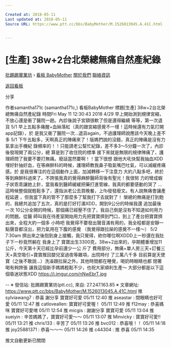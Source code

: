 ```yaml
---

Created at: 2018-05-11
Last updated at: 2018-05-11
Source URL: https://www.ptt.cc/bbs/BabyMother/M.1526013045.A.41C.html


---
```


# [生產] 38w+2台北榮總無痛自然產紀錄


[批踢踢實業坊](https://www.ptt.cc/bbs/) › [看板 BabyMother](https://www.ptt.cc/bbs/BabyMother/index.html) [關於我們](https://www.ptt.cc/about.html) [聯絡資訊](https://www.ptt.cc/contact.html)

[返回看板](https://www.ptt.cc/bbs/BabyMother/index.html)

分享

作者samantha171c (samantha171c,)
看板BabyMother
標題\[生產\] 38w+2台北榮總無痛自然產紀錄
時間Fri May 11 12:30:43 2018
4/29 早上開始測到規律宮縮，不放心還是衝了醫院一趟。內診後說子宮頸很軟了但是還得繼續 等等，第一次退貨 5/1 早上五點多痛醒+血絲落紅（真的跟宮縮感覺不一樣！這時候還有力氣打開app記錄），於 是我又衝了醫院一次...退貨again，不過護理師說應該今天晚上差不多 5/1 下午五點多，天啊真正的陣痛來了！版媽們說的沒錯，真正的陣痛是沒有力氣拿出手機紀 錄頻率的！！只能請老公幫忙紀錄，差不多3～5分鐘一次了，內診後發現開了兩公分，總 算是到了收住院的標準 接下來就是無限的規律陣痛了，護理師問了我要不要打無痛。廢話當然要啊！！當下很想 跟他大吼快幫我抽血XDD 埋好針抽好血，在等麻醉科的時候，護理師教我鼻子吸氣嘴巴吐氣，可以減緩疼痛感。於 是我很專注的在這個動作上面，加減轉移一下注意力 大約八點多吧，終於等到麻醉科過來了。不誇張我真的覺得麻醉醫師背後有聖光！我很努 力的彎成蝦子狀乖乖讓她上針，當我看到醫師緩緩把藥打進管線，我真的都要感動的哭了 ... 這時候整個就輕鬆多了，還指派老公去買晚餐，上fb發發廢文。有人說無痛會讓產程延遲 ，但我當下真的管不了那麼多了幫我打下去就對了！ 榮總的無痛是打到飽的，我總共追加了五次，真的是打好打滿XDD，開到9公分的時候我還 追加最後一次 10公分全開的時候，那個痛已經壓不住了，我自己倒是沒有不知道如何用力的問題。從醫 師叫我在待產室開始用力先把寶寶擠到門口，到上了產台把寶寶擠出來，全程大約一個多 小時吧 我覺得不要發出聲音滿有用的，我全程都是安靜一點聲音都沒出，把力氣用在下腹的感覺 （我覺得跟拉屎的感覺不一樣～） 5/2 7:30am 擠出來之後抱到身上接觸，我只覺得，欸你哪位啊XDDD上一秒還在我肚子下一秒竟然躺在 我身上了 寶寶出生3300克，38w+2出來的，孕期體重增加11公斤，今天第十天已經比孕前還少一公 斤了 費用部分，無痛+單人房三天+訂餐三天+真空吸引+寶寶推回嬰兒室過夜等雜項，出院時付 了三萬八千多 目前算是天使寶（之後不敢說...）洗澡跟拉屎之外，其他時間都在睡覺，喝奶時眼睛也都 閉著喝有夠誇張 讓我這個新手媽媽輕鬆不少，也祝大家順利生產～ 大部分都是以下這個昏迷狀態XDD <https://i.imgur.com/nNwEbrT.jpg>

\-- ※ 發信站: 批踢踢實業坊(ptt.cc), 來自: 27.247.163.85 ※ 文章網址: <https://www.ptt.cc/bbs/BabyMother/M.1526013045.A.41C.html>
推 sylviawang7 : 恭喜 謝分享 寶寶好可愛 05/11 12:40
推 aseastar : 閉眼睛也好可愛 05/11 12:47
推 catloveallen: 寶寶好可愛喔！ 05/11 12:49
推 f12may : 恭喜媽咪 寶寶好可愛唷 05/11 12:54
推 micgis : 謝謝分享 寶寶可愛 05/11 13:04
推 sueiyin : 辛苦媽媽了，寶寶好可愛～～ 05/11 13:07
推 Minvicky : 寶寶好可愛!! 05/11 13:21
推 chris133 : 辛苦了 05/11 13:26
推 bvc012 : 恭喜哦！！ 05/11 14:18
推 joy25881371 : 恭喜～～～ 05/11 14:26
推 c44304 : 推 恭喜 05/11 14:35

推文自動更新已關閉

